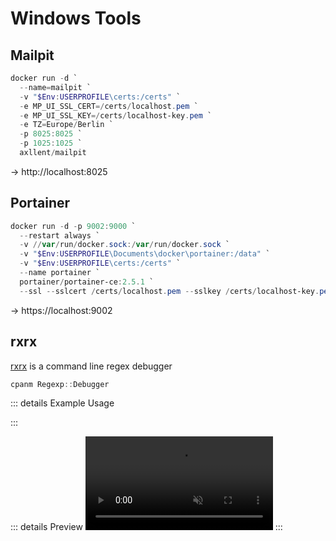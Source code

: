 # Windows Tools

## Mailpit

```ps1
docker run -d `
  --name=mailpit `
  -v "$Env:USERPROFILE\certs:/certs" `
  -e MP_UI_SSL_CERT=/certs/localhost.pem `
  -e MP_UI_SSL_KEY=/certs/localhost-key.pem `
  -e TZ=Europe/Berlin `
  -p 8025:8025 `
  -p 1025:1025 `
  axllent/mailpit
```

→ http://localhost:8025

## Portainer

```ps1
docker run -d -p 9002:9000 `
  --restart always `
  -v //var/run/docker.sock:/var/run/docker.sock `
  -v "$Env:USERPROFILE\Documents\docker\portainer:/data" `
  -v "$Env:USERPROFILE\certs:/certs" `
  --name portainer `
  portainer/portainer-ce:2.5.1 `
  --ssl --sslcert /certs/localhost.pem --sslkey /certs/localhost-key.pem
```

→ https://localhost:9002

## rxrx

[rxrx](https://metacpan.org/pod/rxrx) is a command line regex debugger


```ps1
cpanm Regexp::Debugger
```

::: details Example Usage
<!--@include: ../partials/tools/rxrx/example-usage.md-->
:::

::: details Preview
<video controls autoplay muted loop playsinline>
  <source src="/files/windows/tools/rxrx.mp4" type="video/mp4">
</video>
:::
